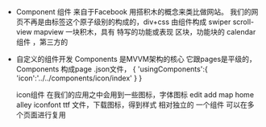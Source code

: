 - Component 组件
    来自于Facebook 用搭积木的概念来类比做网站。
    我们的网页不再是由标签这个原子级别的构成的，div+css
    由组件构成 swiper scroll-view mapview 一块积木，具有
    特写的功能或表现
    区块，功能块的
    calendar 组件 ，第三方的


- 自定义的组件开发
    Components 是MVVM架构的核心 它跟pages是平级的，
    Components 构成page .json文件，
    {
        'usingComponents':{
            'icon':'../../components/icon/index'
        }
    }

    icon组件
    在我们的应用之中会用到一些图标，字体图标
    edit add map home 
    alley iconfont  ttf 文件，下载图标，得到样式
    相对独立的 一个组件
    可以在多个页面进行复用